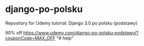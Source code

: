# django-po-polsku
Repository for Udemy tutorial: Django 3.0 po polsku (podstawy)

90% off https://www.udemy.com/django-po-polsku-podstawy/?couponCode=MAX_OFF
"# help" 

